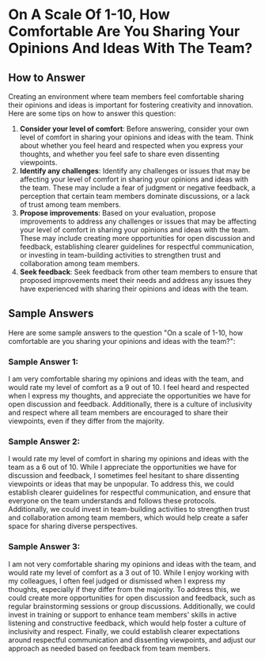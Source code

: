 On A Scale Of 1-10, How Comfortable Are You Sharing Your Opinions And Ideas With The Team?
=================================================================================================================

How to Answer
-------------

Creating an environment where team members feel comfortable sharing their opinions and ideas is important for fostering creativity and innovation. Here are some tips on how to answer this question:

1. **Consider your level of comfort**: Before answering, consider your own level of comfort in sharing your opinions and ideas with the team. Think about whether you feel heard and respected when you express your thoughts, and whether you feel safe to share even dissenting viewpoints.
2. **Identify any challenges**: Identify any challenges or issues that may be affecting your level of comfort in sharing your opinions and ideas with the team. These may include a fear of judgment or negative feedback, a perception that certain team members dominate discussions, or a lack of trust among team members.
3. **Propose improvements**: Based on your evaluation, propose improvements to address any challenges or issues that may be affecting your level of comfort in sharing your opinions and ideas with the team. These may include creating more opportunities for open discussion and feedback, establishing clearer guidelines for respectful communication, or investing in team-building activities to strengthen trust and collaboration among team members.
4. **Seek feedback**: Seek feedback from other team members to ensure that proposed improvements meet their needs and address any issues they have experienced with sharing their opinions and ideas with the team.

Sample Answers
--------------

Here are some sample answers to the question "On a scale of 1-10, how comfortable are you sharing your opinions and ideas with the team?":

### Sample Answer 1:

I am very comfortable sharing my opinions and ideas with the team, and would rate my level of comfort as a 9 out of 10. I feel heard and respected when I express my thoughts, and appreciate the opportunities we have for open discussion and feedback. Additionally, there is a culture of inclusivity and respect where all team members are encouraged to share their viewpoints, even if they differ from the majority.

### Sample Answer 2:

I would rate my level of comfort in sharing my opinions and ideas with the team as a 6 out of 10. While I appreciate the opportunities we have for discussion and feedback, I sometimes feel hesitant to share dissenting viewpoints or ideas that may be unpopular. To address this, we could establish clearer guidelines for respectful communication, and ensure that everyone on the team understands and follows these protocols. Additionally, we could invest in team-building activities to strengthen trust and collaboration among team members, which would help create a safer space for sharing diverse perspectives.

### Sample Answer 3:

I am not very comfortable sharing my opinions and ideas with the team, and would rate my level of comfort as a 3 out of 10. While I enjoy working with my colleagues, I often feel judged or dismissed when I express my thoughts, especially if they differ from the majority. To address this, we could create more opportunities for open discussion and feedback, such as regular brainstorming sessions or group discussions. Additionally, we could invest in training or support to enhance team members' skills in active listening and constructive feedback, which would help foster a culture of inclusivity and respect. Finally, we could establish clearer expectations around respectful communication and dissenting viewpoints, and adjust our approach as needed based on feedback from team members.
